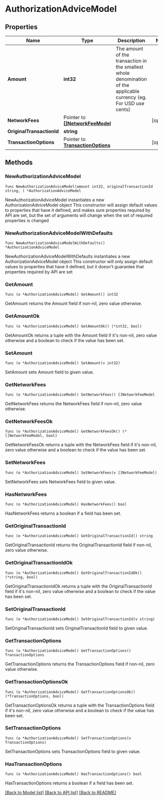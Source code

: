 # AuthorizationAdviceModel

## Properties

Name | Type | Description | Notes
------------ | ------------- | ------------- | -------------
**Amount** | **int32** | The amount of the transaction in the smallest whole denomination of the applicable currency (eg. For USD use cents) | 
**NetworkFees** | Pointer to [**[]NetworkFeeModel**](NetworkFeeModel.md) |  | [optional] 
**OriginalTransactionId** | **string** |  | 
**TransactionOptions** | Pointer to [**TransactionOptions**](TransactionOptions.md) |  | [optional] 

## Methods

### NewAuthorizationAdviceModel

`func NewAuthorizationAdviceModel(amount int32, originalTransactionId string, ) *AuthorizationAdviceModel`

NewAuthorizationAdviceModel instantiates a new AuthorizationAdviceModel object
This constructor will assign default values to properties that have it defined,
and makes sure properties required by API are set, but the set of arguments
will change when the set of required properties is changed

### NewAuthorizationAdviceModelWithDefaults

`func NewAuthorizationAdviceModelWithDefaults() *AuthorizationAdviceModel`

NewAuthorizationAdviceModelWithDefaults instantiates a new AuthorizationAdviceModel object
This constructor will only assign default values to properties that have it defined,
but it doesn't guarantee that properties required by API are set

### GetAmount

`func (o *AuthorizationAdviceModel) GetAmount() int32`

GetAmount returns the Amount field if non-nil, zero value otherwise.

### GetAmountOk

`func (o *AuthorizationAdviceModel) GetAmountOk() (*int32, bool)`

GetAmountOk returns a tuple with the Amount field if it's non-nil, zero value otherwise
and a boolean to check if the value has been set.

### SetAmount

`func (o *AuthorizationAdviceModel) SetAmount(v int32)`

SetAmount sets Amount field to given value.


### GetNetworkFees

`func (o *AuthorizationAdviceModel) GetNetworkFees() []NetworkFeeModel`

GetNetworkFees returns the NetworkFees field if non-nil, zero value otherwise.

### GetNetworkFeesOk

`func (o *AuthorizationAdviceModel) GetNetworkFeesOk() (*[]NetworkFeeModel, bool)`

GetNetworkFeesOk returns a tuple with the NetworkFees field if it's non-nil, zero value otherwise
and a boolean to check if the value has been set.

### SetNetworkFees

`func (o *AuthorizationAdviceModel) SetNetworkFees(v []NetworkFeeModel)`

SetNetworkFees sets NetworkFees field to given value.

### HasNetworkFees

`func (o *AuthorizationAdviceModel) HasNetworkFees() bool`

HasNetworkFees returns a boolean if a field has been set.

### GetOriginalTransactionId

`func (o *AuthorizationAdviceModel) GetOriginalTransactionId() string`

GetOriginalTransactionId returns the OriginalTransactionId field if non-nil, zero value otherwise.

### GetOriginalTransactionIdOk

`func (o *AuthorizationAdviceModel) GetOriginalTransactionIdOk() (*string, bool)`

GetOriginalTransactionIdOk returns a tuple with the OriginalTransactionId field if it's non-nil, zero value otherwise
and a boolean to check if the value has been set.

### SetOriginalTransactionId

`func (o *AuthorizationAdviceModel) SetOriginalTransactionId(v string)`

SetOriginalTransactionId sets OriginalTransactionId field to given value.


### GetTransactionOptions

`func (o *AuthorizationAdviceModel) GetTransactionOptions() TransactionOptions`

GetTransactionOptions returns the TransactionOptions field if non-nil, zero value otherwise.

### GetTransactionOptionsOk

`func (o *AuthorizationAdviceModel) GetTransactionOptionsOk() (*TransactionOptions, bool)`

GetTransactionOptionsOk returns a tuple with the TransactionOptions field if it's non-nil, zero value otherwise
and a boolean to check if the value has been set.

### SetTransactionOptions

`func (o *AuthorizationAdviceModel) SetTransactionOptions(v TransactionOptions)`

SetTransactionOptions sets TransactionOptions field to given value.

### HasTransactionOptions

`func (o *AuthorizationAdviceModel) HasTransactionOptions() bool`

HasTransactionOptions returns a boolean if a field has been set.


[[Back to Model list]](../../README.md#documentation-for-models) [[Back to API list]](../../README.md#documentation-for-api-endpoints) [[Back to README]](../../README.md)


